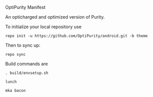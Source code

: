OptiPurity Manifest

An opticharged and optimized version of Purity.

To initialize your local repository use

    repo init -u https://github.com/OptiPurity/android.git -b theme
    

Then to sync up:

    repo sync


Build commands are
    
    . build/envsetup.sh
    
    lunch

    mka bacon 



